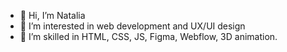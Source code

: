 - 👋 Hi, I’m Natalia
- 👀 I’m interested in web development and UX/UI design
- 🌱 I’m skilled in HTML, CSS, JS, Figma, Webflow, 3D animation.

<!---
rmznvn/rmznvn is a ✨ special ✨ repository because its `README.md` (this file) appears on your GitHub profile.
You can click the Preview link to take a look at your changes.
--->
